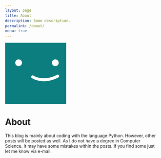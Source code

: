 ```yaml
---
layout: page
title: About
description: Some description.
permalink: /about/
menu: true
---
```


<img class="img-rounded" src="/assets/img/uploads/profile.png" alt="Thiago Rossener" width="200">

# About

This blog is mainly about coding with the language Python. However, other posts will be posted as well. As I do not have a degree in Computer Science. It may have some mistakes within the posts. If you find some just let me know via e-mail.
